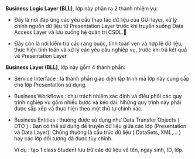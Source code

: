 **Business Logic Layer (BLL)**, lớp này phân ra 2 thành nhiệm vụ:

* Đây là nơi đáp ứng các yêu cầu thao tác dữ liệu của GUI layer, xử lý chính nguồn dữ liệu từ Presentation Layer trước khi truyền xuống Data Access Layer và lưu xuống hệ quản trị CSDL.

* Đây còn là nơi kiểm tra các ràng buộc, tính toàn vẹn và hợp lệ dữ liệu, thực hiện tính toán và xử lý các yêu cầu nghiệp vụ, trước khi trả kết quả về Presentation Layer

**Business Layer (BLL)**, lớp này gồm 4 thành phần:
* Service Interface : là thành phần giao diện lập trình mà lớp này cung cấp cho lớp Presentation sử dụng.

* Business Workflows : chịu trách nhiệm xác định và điều phối các quy trình nghiệp vụ gồm nhiều bước và kéo dài. Những quy trình này phải được sắp xếp và thực hiện theo một thứ tự chính xác.

* Business Entities : thường được sử dụng như Data Transfer Objects ( DTO ) . Bạn có thể sử dụng để truyền dữ liệu giữa các lớp (Presentation và Data Layer). Chúng thường là cấu trúc dữ liệu ( DataSets, XML,… ) hay các lớp đối tượng đã được tùy chỉnh.


    Ví dụ : tạo 1 class Student lưu trữ các dữ liệu về tên, ngày sinh, ID, lớp.
